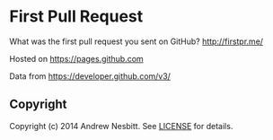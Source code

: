 First Pull Request
========

What was the first pull request you sent on GitHub? http://firstpr.me/

Hosted on https://pages.github.com

Data from https://developer.github.com/v3/

## Copyright

Copyright (c) 2014 Andrew Nesbitt. See [LICENSE](LICENSE) for details.
